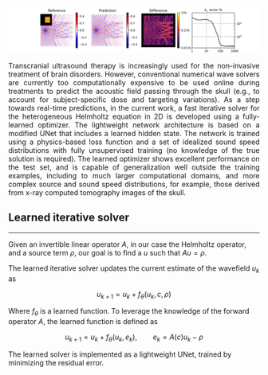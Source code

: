 ![Cover](/images/cover.png)

<div style="text-align: justify">
Transcranial ultrasound therapy is increasingly used for the non-invasive treatment of brain disorders. However, conventional numerical wave solvers are currently too computationally expensive to be used online during treatments to predict the acoustic field passing through the skull (e.g., to account for subject-specific dose and targeting variations). As a step towards real-time predictions, in the current work, a fast iterative solver for the heterogeneous Helmholtz equation in 2D is developed using a fully-learned optimizer. The lightweight network architecture is based on a modified UNet that includes a learned hidden state. The network is trained using a physics-based loss function and a set of idealized sound speed distributions with fully unsupervised training (no knowledge of the true solution is required). The learned optimizer shows excellent performance on the test set, and is capable of generalization well outside the training examples, including to much larger computational domains, and more complex source and sound speed distributions, for example, those derived from x-ray computed tomography images of the skull.
</div>

## Learned iterative solver
---
Given an invertible linear operator $A$, in our case the Helmholtz operator, and a source term $\rho$, our goal is to find a $u$ such that $Au = \rho$.

The learned iterative solver updates the current estimate of the wavefield $u_k$ as 

$$
u_{k+1} = u_k + f_\theta(u_k, c, \rho)
$$

Where $f_\theta$ is a learned function. To leverage the knowledge of the forward operator $A$, the learned function is defined as

$$
u_{k+1} = u_k + f_\theta(u_k, e_k), \qquad e_k = A(c)u_k - \rho
$$

The learned solver is implemented as a lightweight UNet, trained by minimizing the residual error.